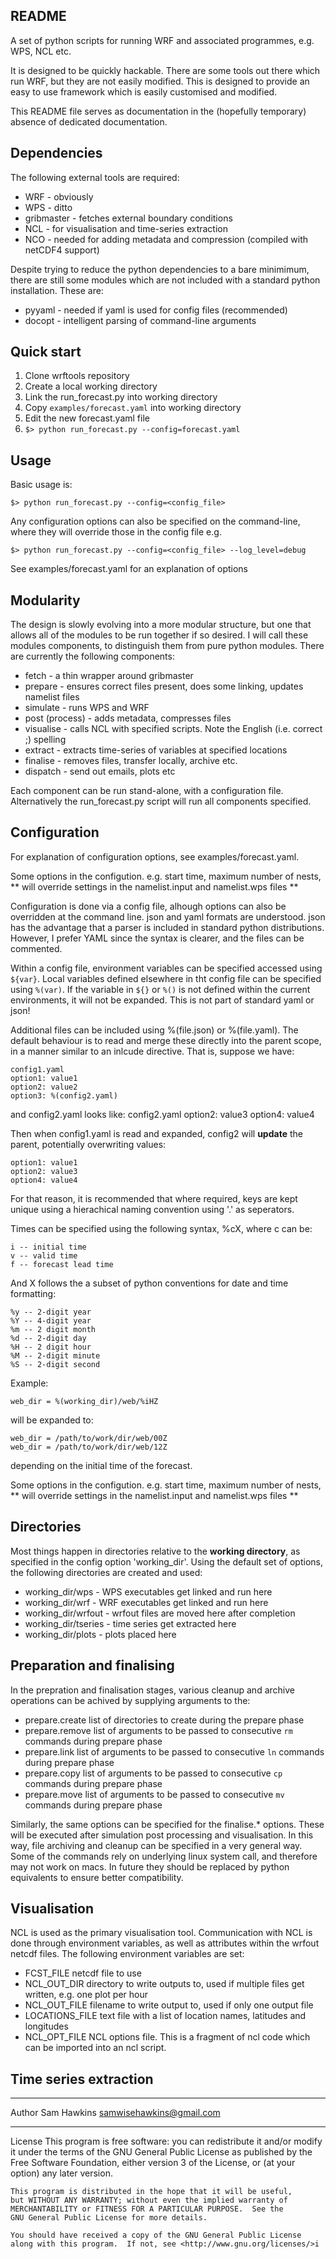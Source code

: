README
--------

A set of python scripts for running WRF and associated
programmes, e.g. WPS, NCL etc.

It is designed to be quickly hackable. There are some tools out there
which run WRF, but they are not easily modified. This is designed to provide 
an easy to use framework which is easily customised and modified. 

This README file serves as documentation in the (hopefully temporary)
absence of dedicated documentation. 

## Dependencies

The following external tools are required:

* WRF        - obviously
* WPS        - ditto
* gribmaster - fetches external boundary conditions
* NCL        - for visualisation and time-series extraction
* NCO        - needed for adding metadata and compression (compiled with netCDF4 support)

Despite trying to reduce the python dependencies to a bare minimimum, 
there are still some modules which are not included with a standard
python installation. These are:

* pyyaml - needed if yaml is used for config files (recommended)
* docopt - intelligent parsing of command-line arguments

## Quick start

 1. Clone wrftools repository
 2. Create a local working directory 
 3. Link the run_forecast.py into working directory
 4. Copy `examples/forecast.yaml` into working directory
 5. Edit the new forecast.yaml file
 6. `$> python run_forecast.py --config=forecast.yaml`


## Usage

Basic usage is:

    $> python run_forecast.py --config=<config_file>

Any configuration options can also be specified on the command-line, where they will override 
those in the config file e.g.

    $> python run_forecast.py --config=<config_file> --log_level=debug

See examples/forecast.yaml for an explanation of options

## Modularity

The design is slowly evolving into a more modular structure, but one that allows all of the modules to be run together if so desired. 
I will call these modules components, to distinguish them from pure python modules.  There are currently the following components:

* fetch          - a thin wrapper around gribmaster
* prepare        - ensures correct files present, does some linking, updates namelist files
* simulate       - runs WPS and WRF
* post (process) - adds metadata, compresses files
* visualise      - calls NCL with specified scripts. Note the English (i.e. correct ;) spelling
* extract        - extracts time-series of variables at specified locations
* finalise       - removes files, transfer locally, archive etc. 
* dispatch       - send out emails, plots etc


Each component can be run stand-alone, with a configuration file. Alternatively the
run_forecast.py script will run all components specified.

## Configuration

For explanation of configuration options, see examples/forecast.yaml.

Some options in the configution. e.g. start time, maximum number of nests, 
** will override settings in the namelist.input and namelist.wps files **

Configuration is done via a config file, alhough options can also be overridden 
at the command line. json and yaml formats are understood. json has the advantage
that a parser is included in standard python distributions. 
However, I prefer YAML since the syntax is clearer, and the files can be commented.

Within a config file, environment variables can be specified accessed using `${var}`.
Local variables defined elsewhere in tht config file can be specified  using `%(var)`.
If the variable in `${}` or `%()` is not defined within the current environments,
it will not be expanded. This is not part of standard yaml or json!

Additional files can be included using %(file.json) or %(file.yaml). The default 
behaviour is to read and merge these directly into the parent scope,  in a manner
similar to an inlcude directive. That is, suppose we have: 

    config1.yaml
    option1: value1
    option2: value2
    option3: %(config2.yaml)
    
    
and config2.yaml looks like:
    config2.yaml
    option2: value3
    option4: value4
    
Then when config1.yaml is read and expanded, config2 will **update** the parent, 
potentially overwriting values:
    
    option1: value1
    option2: value3
    option4: value4 
    
For that reason, it is recommended that where required, keys are kept unique
using a hierachical naming convention using '.' as seperators.

Times can be specified using the following syntax, %cX, where c can be:
  
    i -- initial time 
    v -- valid time 
    f -- forecast lead time

And X follows the a subset of python conventions for date and time formatting:

    %y -- 2-digit year
    %Y -- 4-digit year
    %m -- 2 digit month
    %d -- 2-digit day
    %H -- 2 digit hour
    %M -- 2-digit minute
    %S -- 2-digit second 


Example:

    web_dir = %(working_dir)/web/%iHZ

will be expanded to:

    web_dir = /path/to/work/dir/web/00Z
    web_dir = /path/to/work/dir/web/12Z

depending on the initial time of the forecast.

Some options in the configution. e.g. start time, maximum number of nests, 
** will override settings in the namelist.input and namelist.wps files **


## Directories

Most things happen in directories relative to the **working directory**, as specified in 
the config option 'working_dir'.  Using the default set of options, the following directories
are created and used:

* working_dir/wps        - WPS executables get linked and run here
* working_dir/wrf        - WRF executables get linked and run here
* working_dir/wrfout     - wrfout files are moved here after completion
* working_dir/tseries    - time series get extracted here
* working_dir/plots      - plots placed here


## Preparation and finalising

In the prepration and finalisation stages, various cleanup and archive operations can be achived by supplying arguments to 
the: 

* prepare.create   list of directories to create during the prepare phase
* prepare.remove   list of arguments to be passed to consecutive `rm` commands during prepare phase
* prepare.link     list of arguments to be passed to consecutive `ln` commands during prepare phase
* prepare.copy     list of arguments to be passed to consecutive `cp` commands during prepare phase
* prepare.move     list of arguments to be passed to consecutive `mv` commands during prepare phase

Similarly, the same options can be specified for the finalise.* options. These will be executed after simulation
post processing and visualisation.  In this way, file archiving and cleanup can be specified in a very general way.
Some of the commands rely on underlying linux system call, and therefore may not work on macs. In future they should
be replaced by python equivalents to ensure better compatibility.
 

## Visualisation

NCL is used as the primary visualisation tool. Communication with NCL is done through environment variables, as well as attributes
within the wrfout netcdf files. The following environment variables are set:

* FCST_FILE      netcdf file to use
* NCL_OUT_DIR    directory to write outputs to, used if multiple files get written, e.g. one plot per hour
* NCL_OUT_FILE   filename to write output to, used if only one output file
* LOCATIONS_FILE text file with a list of location names, latitudes and longitudes
* NCL_OPT_FILE   NCL options file. This is a fragment of ncl code which can be imported into an ncl script.


## Time series extraction





 
----------
Author 
Sam Hawkins
samwisehawkins@gmail.com

---------
License
    This program is free software: you can redistribute it and/or modify
    it under the terms of the GNU General Public License as published by
    the Free Software Foundation, either version 3 of the License, or
    (at your option) any later version.

    This program is distributed in the hope that it will be useful,
    but WITHOUT ANY WARRANTY; without even the implied warranty of
    MERCHANTABILITY or FITNESS FOR A PARTICULAR PURPOSE.  See the
    GNU General Public License for more details.

    You should have received a copy of the GNU General Public License
    along with this program.  If not, see <http://www.gnu.org/licenses/>i
